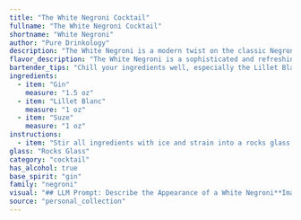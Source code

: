 ```yaml
---
title: "The White Negroni Cocktail"
fullname: "The White Negroni Cocktail"
shortname: "White Negroni"
author: "Pure Drinkology"
description: "The White Negroni is a modern twist on the classic Negroni, belonging to the Negroni family.  Its origin is debated, but it's likely a recent invention, playing on the Negroni's structure with lighter, herbal notes from Lillet Blanc and Suze. "
flavor_description: "The White Negroni is a sophisticated and refreshing twist on the classic. It's dry, herbal, and bittersweet, with a delicate floral aroma from the Lillet Blanc. The gin provides a juniper backbone, while Suze adds a distinct, gentian-driven bitterness. The overall taste is complex and well-balanced, with a lingering dryness that leaves you wanting more. "
bartender_tips: "Chill your ingredients well, especially the Lillet Blanc.  Use a good quality gin, and a quality ice cube or large chunk of ice for optimal dilution.  Stir gently but thoroughly for about 30 seconds to ensure proper blending.  Garnish with an orange peel, letting the oils from the zest express over the drink. "
ingredients:
  - item: "Gin"
    measure: "1.5 oz"
  - item: "Lillet Blanc"
    measure: "1 oz"
  - item: "Suze"
    measure: "1 oz"
instructions:
  - item: "Stir all ingredients with ice and strain into a rocks glass."
glass: "Rocks Glass"
category: "cocktail"
has_alcohol: true
base_spirit: "gin"
family: "negroni"
visual: "## LLM Prompt: Describe the Appearance of a White Negroni**Imagine a White Negroni, a refreshing twist on the classic Negroni.  It's composed of Gin, Lillet Blanc, and Suze.  Describe its appearance in detail, paying attention to:*** **Color:** What is the overall hue of the drink? Is it pale, golden, or something in between? * **Clarity:** Is the White Negroni crystal clear, or does it have a slight haze? * **Texture:** Are there any visual indications of the drink's texture? Is it smooth and silky, or are there any visible elements like ice chips or bubbles?* **Garnish:**  A classic White Negroni is often garnished with a lemon twist. Describe the lemon twist's appearance in the drink, including its color, texture, and placement.**Your description should evoke a sense of the White Negroni's visual appeal, and encourage a reader to imagine its refreshing and elegant presence.** "
source: "personal_collection"
---
```


